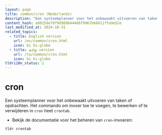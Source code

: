 ```yaml
---
layout: page
title: common/cron (Nederlands)
description: "Een systeemplanner voor het onbewaakt uitvoeren van taken of opdrachten."
content_hash: a8015de78f9d989044466f9967b68411ffe9e52e
last_modified_at: 2024-10-31
related_topics:
  - title: English version
    url: /en/common/cron.html
    icon: bi bi-globe
  - title: தமிழ் version
    url: /ta/common/cron.html
    icon: bi bi-globe
tldri18n_status: 2
---
```

# cron

Een systeemplanner voor het onbewaakt uitvoeren van taken of opdrachten.
Het commando om invoer toe te voegen, te bewerken of te verwijderen in `cron` heet `crontab`.

- Bekijk de documentatie voor het beheren van `cron`-invoeren:

`tldr crontab`
